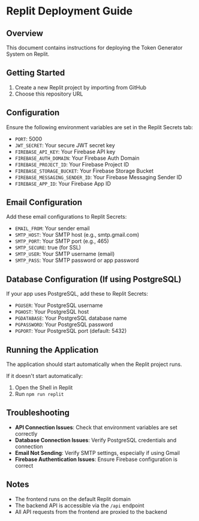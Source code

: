 # Replit Deployment Guide

## Overview
This document contains instructions for deploying the Token Generator System on Replit.

## Getting Started
1. Create a new Replit project by importing from GitHub
2. Choose this repository URL

## Configuration
Ensure the following environment variables are set in the Replit Secrets tab:

- `PORT`: 5000
- `JWT_SECRET`: Your secure JWT secret key
- `FIREBASE_API_KEY`: Your Firebase API key
- `FIREBASE_AUTH_DOMAIN`: Your Firebase Auth Domain
- `FIREBASE_PROJECT_ID`: Your Firebase Project ID
- `FIREBASE_STORAGE_BUCKET`: Your Firebase Storage Bucket
- `FIREBASE_MESSAGING_SENDER_ID`: Your Firebase Messaging Sender ID
- `FIREBASE_APP_ID`: Your Firebase App ID

## Email Configuration
Add these email configurations to Replit Secrets:

- `EMAIL_FROM`: Your sender email
- `SMTP_HOST`: Your SMTP host (e.g., smtp.gmail.com)
- `SMTP_PORT`: Your SMTP port (e.g., 465)
- `SMTP_SECURE`: true (for SSL)
- `SMTP_USER`: Your SMTP username (email)
- `SMTP_PASS`: Your SMTP password or app password

## Database Configuration (If using PostgreSQL)
If your app uses PostgreSQL, add these to Replit Secrets:

- `PGUSER`: Your PostgreSQL username
- `PGHOST`: Your PostgreSQL host
- `PGDATABASE`: Your PostgreSQL database name
- `PGPASSWORD`: Your PostgreSQL password
- `PGPORT`: Your PostgreSQL port (default: 5432)

## Running the Application
The application should start automatically when the Replit project runs.

If it doesn't start automatically:
1. Open the Shell in Replit
2. Run `npm run replit`

## Troubleshooting
- **API Connection Issues**: Check that environment variables are set correctly
- **Database Connection Issues**: Verify PostgreSQL credentials and connection
- **Email Not Sending**: Verify SMTP settings, especially if using Gmail
- **Firebase Authentication Issues**: Ensure Firebase configuration is correct

## Notes
- The frontend runs on the default Replit domain
- The backend API is accessible via the `/api` endpoint
- All API requests from the frontend are proxied to the backend 